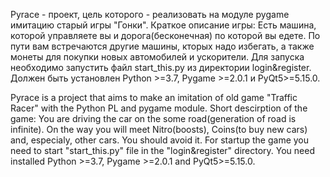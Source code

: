 Pyrace - проект, цель которого - реализовать на модуле pygame имитацию старый игры "Гонки". 
Краткое описание игры:
Есть  машина, которой управляете вы и дорога(бесконечная) по которой вы едете. По пути вам встречаются другие машины, кторых надо избегать, а также монеты для покупки новых автомобилей и ускорители.
Для запуска необходимо запустить файл start_this.py из директории login&register. Должен быть установлен Python >=3.7, Pygame >=2.0.1 и PyQt5>=5.15.0.

Pyrace is a project that aims to make an imitation of old game "Traffic Racer" with the Python PL and pygame module.
Short descirption of the game:
You are driving the car on the some road(generation of road is infinite). On the way you will meet Nitro(boosts), Coins(to buy new cars) and, especialy, other cars. You should avoid it.
For startup the game you need to start "start_this.py" file in the "login&register" directory. You need installed Python >=3.7, Pygame >=2.0.1 and PyQt5>=5.15.0.
